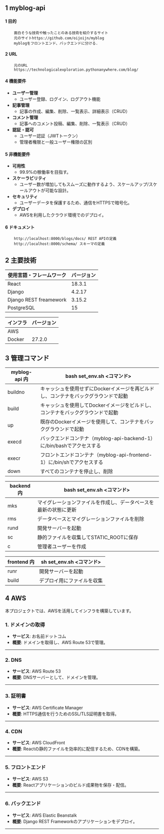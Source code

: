 ## 1 myblog-api
#### 1 目的
        面白そうな技術や触ったことのある技術を紹介するサイト
        元のサイトhttps://github.com/oijoijn/myblog
        myblogをフロントエンド、バックエンドに分ける.
#### 2 URL
        元のURL
        https://technologicalexploration.pythonanywhere.com/blog/

#### 4 機能要件
- **ユーザー管理**
  - ユーザー登録、ログイン、ログアウト機能
- **記事管理**
  - 記事の作成、編集、削除、一覧表示、詳細表示（CRUD）
- **コメント管理**
  - 記事へのコメント投稿、編集、削除、一覧表示（CRUD）
- **認証・認可**
  - ユーザー認証（JWTトークン）
  - 管理者権限と一般ユーザー権限の区別

#### 5 非機能要件
- **可用性**
  - 99.9%の稼働率を目指す。
- **スケーラビリティ**
  - ユーザー数が増加してもスムーズに動作するよう、スケールアップ/スケールアウトが可能な設計。
- **セキュリティ**
  - ユーザーデータを保護するため、通信をHTTPSで暗号化。
- **デプロイ**
  - AWSを利用したクラウド環境でのデプロイ。


#### 6 ドキュメント
        http://localhost:8000/blogs/docs/ REST APIの定義
        http://localhost:8000/schema/ スキーマの定義

## 2 主要技術
|使用言語・フレームワーク|バージョン|
|------------------------|----------|
|React                  |  18.3.1     |
|Django                  | 4.2.17   |
|Django REST freamework    | 3.15.2   |
|PostgreSQL                   | 15      |


|インフラ       |バージョン     |
|---------------|---------------|
|AWS |               |
|Docker         |      27.2.0    |

## 3 管理コマンド
|myblog-api 内       |    bash set_env.sh <コマンド> |
|---------------|---------------|
| buildno |キャッシュを使用せずにDockerイメージを再ビルドし、コンテナをバックグラウンドで起動 |
|build| キャッシュを使用してDockerイメージをビルドし、コンテナをバックグラウンドで起動|
|up |既存のDockerイメージを使用して、コンテナをバックグラウンドで起動|
|execd| バックエンドコンテナ（myblog-api-backend-1）に/bin/bashでアクセスする|
|execr| フロントエンドコンテナ（myblog-api-frontend-1）に/bin/shでアクセスする|
|down|すべてのコンテナを停止し、削除| 

| backend 内     |    bash set_env.sh <コマンド> |
|---------------|---------------|
| mks |マイグレーションファイルを作成し、データベースを最新の状態に更新|
| rms |データベースとマイグレーションファイルを削除|
| rund |開発サーバーを起動|
| sc |静的ファイルを収集してSTATIC_ROOTに保存|
| c |管理者ユーザーを作成|

| frontend 内     |    sh set_env.sh <コマンド> |
|---------------|---------------|
| runr |開発サーバーを起動|
| build |デプロイ用にファイルを収集|

## **4 AWS**

本プロジェクトでは、AWSを活用してインフラを構築しています。

### **1. ドメインの取得**
- **サービス**: お名前ドットコム  
- **概要**: ドメインを取得し、AWS Route 53で管理。  

---

### **2. DNS**
- **サービス**: AWS Route 53  
- **概要**: DNSサーバーとして、ドメインを管理。  

---

### **3. 証明書**
- **サービス**: AWS Certificate Manager  
- **概要**: HTTPS通信を行うためのSSL/TLS証明書を取得。  

---

### **4. CDN**
- **サービス**: AWS CloudFront  
- **概要**: Reactの静的ファイルを効率的に配信するため、CDNを構築。  

---

### **5. フロントエンド**
- **サービス**: AWS S3  
- **概要**: Reactアプリケーションのビルド成果物を保存・配信。  

---

### **6. バックエンド**
- **サービス**: AWS Elastic Beanstalk  
- **概要**: Django REST Frameworkのアプリケーションをデプロイ。  
---
